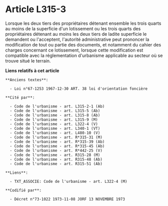# Article L315-3

Lorsque les deux tiers des propriétaires détenant ensemble les trois quarts au moins de la superficie d'un lotissement ou les
trois quarts des propriétaires détenant au moins les deux tiers de ladite superficie le demandent ou l'acceptent, l'autorité
administrative peut prononcer la modification de tout ou partie des documents, et notamment du cahier des charges concernant
ce lotissement, lorsque cette modification est compatible avec la réglementation d'urbanisme applicable au secteur où se
trouve situé le terrain.

**Liens relatifs à cet article**

	**Anciens textes**:

	  - Loi n°67-1253 1967-12-30 ART. 38 loi d'orientation foncière

	**Cité par**:

	  - Code de l'urbanisme - art. L315-2-1 (Ab)
	  - Code de l'urbanisme - art. L315-5 (Ab)
	  - Code de l'urbanisme - art. L315-8 (Ab)
	  - Code de l'urbanisme - art. L315-9 (M)
	  - Code de l'urbanisme - art. L322-4 (V)
	  - Code de l'urbanisme - art. L340-1 (VT)
	  - Code de l'urbanisme - art. L480-10 (V)
	  - Code de l'urbanisme - art. R*315-31 (M)
	  - Code de l'urbanisme - art. R*315-39 (Ab)
	  - Code de l'urbanisme - art. R*315-45 (Ab)
	  - Code de l'urbanisme - art. R*442-25 (V)
	  - Code de l'urbanisme - art. R315-28 (M)
	  - Code de l'urbanisme - art. R315-48 (Ab)
	  - Code de l'urbanisme - art. R315-51 (Ab)

	**Liens**:

	  - TXT_ASSOCIE: Code de l'urbanisme - art. L322-4 (M)

	**Codifié par**:

	  - Décret n°73-1022 1973-11-08 JORF 13 NOVEMBRE 1973
